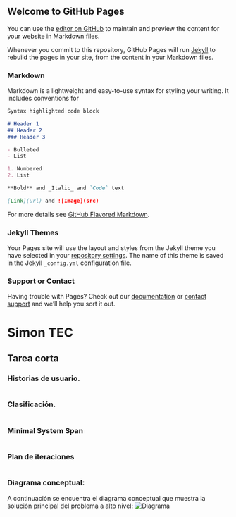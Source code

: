 ## Welcome to GitHub Pages

You can use the [editor on GitHub](https://github.com/eduardo-bm10/MySimonTEC/edit/gh-pages/index.md) to maintain and preview the content for your website in Markdown files.

Whenever you commit to this repository, GitHub Pages will run [Jekyll](https://jekyllrb.com/) to rebuild the pages in your site, from the content in your Markdown files.

### Markdown

Markdown is a lightweight and easy-to-use syntax for styling your writing. It includes conventions for

```markdown
Syntax highlighted code block

# Header 1
## Header 2
### Header 3

- Bulleted
- List

1. Numbered
2. List

**Bold** and _Italic_ and `Code` text

[Link](url) and ![Image](src)
```

For more details see [GitHub Flavored Markdown](https://guides.github.com/features/mastering-markdown/).

### Jekyll Themes

Your Pages site will use the layout and styles from the Jekyll theme you have selected in your [repository settings](https://github.com/eduardo-bm10/MySimonTEC/settings). The name of this theme is saved in the Jekyll `_config.yml` configuration file.

### Support or Contact

Having trouble with Pages? Check out our [documentation](https://docs.github.com/categories/github-pages-basics/) or [contact support](https://support.github.com/contact) and we’ll help you sort it out.

# Simon TEC
## Tarea corta 

### Historias de usuario.
```markdown
```
### Clasificación.
```markdown
```
### Minimal System Span
```markdown
```
### Plan de iteraciones
```markdown
```
### Diagrama conceptual:

A continuación se encuentra el diagrama conceptual que muestra la solución principal del problema a alto nivel: 
![Diagrama](src)

